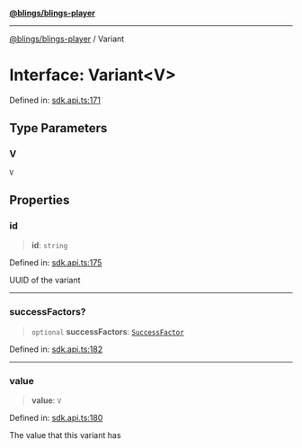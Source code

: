 [**@blings/blings-player**](../README.md)

***

[@blings/blings-player](../globals.md) / Variant

# Interface: Variant\<V\>

Defined in: [sdk.api.ts:171](https://bitbucket.org/blingsio/player/src/e9d4e5a1bf54c48bcb6663f1308cce3af89efa76/src/SDK/sdk.api.ts#lines-171)

## Type Parameters

### V

`V`

## Properties

### id

> **id**: `string`

Defined in: [sdk.api.ts:175](https://bitbucket.org/blingsio/player/src/e9d4e5a1bf54c48bcb6663f1308cce3af89efa76/src/SDK/sdk.api.ts#lines-175)

UUID of the variant

***

### successFactors?

> `optional` **successFactors**: [`SuccessFactor`](SuccessFactor.md)

Defined in: [sdk.api.ts:182](https://bitbucket.org/blingsio/player/src/e9d4e5a1bf54c48bcb6663f1308cce3af89efa76/src/SDK/sdk.api.ts#lines-182)

***

### value

> **value**: `V`

Defined in: [sdk.api.ts:180](https://bitbucket.org/blingsio/player/src/e9d4e5a1bf54c48bcb6663f1308cce3af89efa76/src/SDK/sdk.api.ts#lines-180)

The value that this variant has
